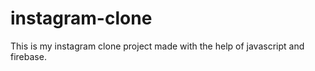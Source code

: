 # instagram-clone

This is my instagram clone project made with the help of javascript and firebase. 
